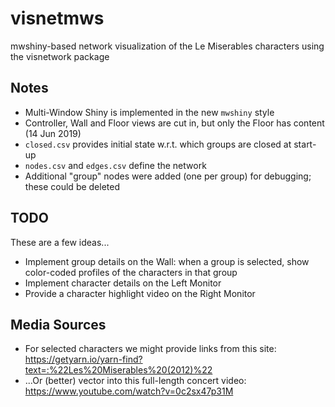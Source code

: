 # visnetmws
mwshiny-based network visualization of the Le Miserables characters using the visnetwork package

## Notes

* Multi-Window Shiny is implemented in the new `mwshiny` style
* Controller, Wall and Floor views are cut in, but only the Floor has content (14 Jun 2019)
* `closed.csv` provides initial state w.r.t. which groups are closed at start-up
* `nodes.csv` and `edges.csv` define the network
* Additional "group" nodes were added (one per group) for debugging; these could be deleted

## TODO
These are a few ideas...

* Implement group details on the Wall: when a group is selected, show color-coded profiles of the characters in that group
* Implement character details on the Left Monitor
* Provide a character highlight video on the Right Monitor

## Media Sources

* For selected characters we might provide links from this site: 
https://getyarn.io/yarn-find?text=:%22Les%20Miserables%20(2012)%22 
* ...Or (better) vector into this full-length concert video:
https://www.youtube.com/watch?v=0c2sx47p31M

